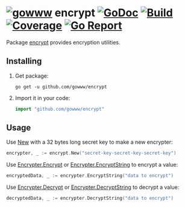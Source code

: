 # [![gowww](https://avatars.githubusercontent.com/u/18078923?s=20)](https://github.com/gowww) encrypt [![GoDoc](https://godoc.org/github.com/gowww/encrypt?status.svg)](https://godoc.org/github.com/gowww/encrypt) [![Build](https://travis-ci.org/gowww/encrypt.svg?branch=master)](https://travis-ci.org/gowww/encrypt) [![Coverage](https://coveralls.io/repos/github/gowww/encrypt/badge.svg?branch=master)](https://coveralls.io/github/gowww/encrypt?branch=master) [![Go Report](https://goreportcard.com/badge/github.com/gowww/encrypt)](https://goreportcard.com/report/github.com/gowww/encrypt)

Package [encrypt](https://godoc.org/github.com/gowww/encrypt) provides encryption utilities.

## Installing

1. Get package:

	```Shell
	go get -u github.com/gowww/encrypt
	```

2. Import it in your code:

	```Go
	import "github.com/gowww/encrypt"
	```

## Usage

Use [New](https://godoc.org/github.com/gowww/encrypt#New) with a 32 bytes long secret key to make a new encrypter:

```Go
encrypter, _ := encrypt.New("secret-key-secret-key-secret-key")
```

Use [Encrypter.Encrypt](https://godoc.org/github.com/gowww/encrypt#Encrypter.Encrypt) or [Encrypter.EncryptString](https://godoc.org/github.com/gowww/encrypt#Encrypter.EncryptString) to encrypt a value:

```Go
encryptedData, _ := encrypter.EncryptString("data to encrypt")
```

Use [Encrypter.Decrypt](https://godoc.org/github.com/gowww/encrypt#Encrypter.Decrypt) or [Encrypter.DecryptString](https://godoc.org/github.com/gowww/encrypt#Encrypter.DecryptString) to decrypt a value:

```Go
decryptedData, _ := encrypter.DecryptString("data to encrypt")
```
